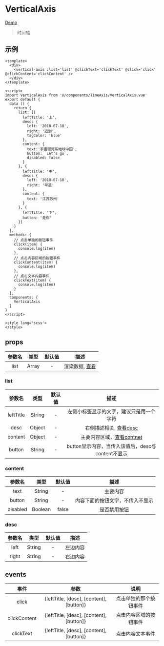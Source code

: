 # VerticalAxis
[Demo](http://watasi.gitee.io/infozx_api/dist/#/verticalAxis)
> 时间轴

## 示例
```vue{8}
<template>
  <div>
    <vertical-axis :list='list' @clickText='clickText' @click='click' @clickContent='clickContent' />
  </div>
</template>

<script>
import VerticalAxis from '@/components/TimeAxis/VerticalAxis.vue'
export default {
  data () {
    return {
      list: [{
        leftTitle: '上',
        desc: {
          left: '2018-07-18',
          right: '迟到',
          tagColor: 'blue'
        },
        content: {
          text:'宇宙银河系地球中国',
          button: `Let's go`,
          disabled: false
        }
      }, {
        leftTitle: '中',
        desc: {
          left: '2018-07-18',
          right: '早退'
        },
        content: {
          text: '江苏苏州'
        }
      }, {
        leftTitle: '下',
        button: '走你'
      }]
    }
  },
  methods: {
    // 点击单独的按钮事件
    click(item) {
      console.log(item)
    },
    // 点击内容区域的按钮事件
    clickContent(item) {
      console.log(item)
    },
    // 点击文本内容事件
    clickText(item) {
      console.log(item)
    }
  },
  components: {
    VerticalAxis
  }
}
</script>

<style lang='scss'>
</style>
```

## props
|参数名|类型|默认值|描述|
|:---:|:---:|:---:|:---:|
|list|Array|-|渲染数据, [查看](#list)|

### list
|参数名|类型|默认值|描述|
|:---:|:---:|:---:|:---:|
|leftTitle|String|-|左侧小标签显示的文字，建议只是用一个字符|
|desc|Object|-|右侧描述相关, [查看desc](#desc)|
|content|Object|-|主要内容区域，[查看contnet](#content)|
|button|String|-|button显示内容，当传入该值后，desc与content不显示|

### content
|参数名|类型|默认值|描述|
|:---:|:---:|:---:|:---:|
|text|String|-|主要内容|
|button|String|-|内容下面的按钮文字，不传入不显示|
|disabled|Boolean|false|是否禁用按钮|

### desc
|参数名|类型|默认值|描述|
|:---:|:---:|:---:|:---:|
|left|String|-|左边内容|
|right|String|-|右边内容|

## events
|事件|参数|说明|
|:---:|:---:|:---:|
|click|{leftTitle, [desc], [content], [button]}|点击单独的那个按钮事件|
|clickContent|{leftTitle, [desc], [content], [button]}|点击内容区域的按钮事件|
|clickText|{leftTitle, [desc], [content], [button]}|点击内容文本事件|
